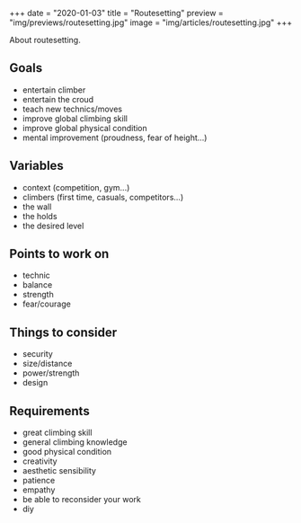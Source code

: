 +++
date = "2020-01-03"
title = "Routesetting"
preview = "img/previews/routesetting.jpg"
image = "img/articles/routesetting.jpg"
+++

About routesetting.
<!--more-->

## Goals

* entertain climber
* entertain the croud
* teach new technics/moves
* improve global climbing skill
* improve global physical condition
* mental improvement (proudness, fear of height...)


## Variables

* context (competition, gym...)
* climbers (first time, casuals, competitors...)
* the wall
* the holds
* the desired level


## Points to work on

* technic
* balance
* strength
* fear/courage


## Things to consider

* security
* size/distance
* power/strength
* design


## Requirements

* great climbing skill
* general climbing knowledge
* good physical condition
* creativity
* aesthetic sensibility
* patience
* empathy
* be able to reconsider your work
* diy

